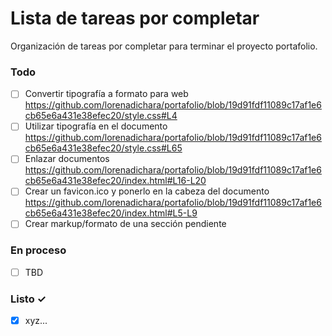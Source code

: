 # Lista de tareas por completar

Organización de tareas por completar para terminar el proyecto portafolio.

### Todo

- [ ] Convertir tipografía a formato para web
      https://github.com/lorenadichara/portafolio/blob/19d91fdf11089c17af1e6cb65e6a431e38efec20/style.css#L4
- [ ] Utilizar tipografía en el documento
      https://github.com/lorenadichara/portafolio/blob/19d91fdf11089c17af1e6cb65e6a431e38efec20/style.css#L65
- [ ] Enlazar documentos
      https://github.com/lorenadichara/portafolio/blob/19d91fdf11089c17af1e6cb65e6a431e38efec20/index.html#L16-L20
- [ ] Crear un favicon.ico y ponerlo en la cabeza del documento
      https://github.com/lorenadichara/portafolio/blob/19d91fdf11089c17af1e6cb65e6a431e38efec20/index.html#L5-L9
- [ ] Crear markup/formato de una sección pendiente

### En proceso

- [ ] TBD

### Listo ✓

- [x] xyz...
